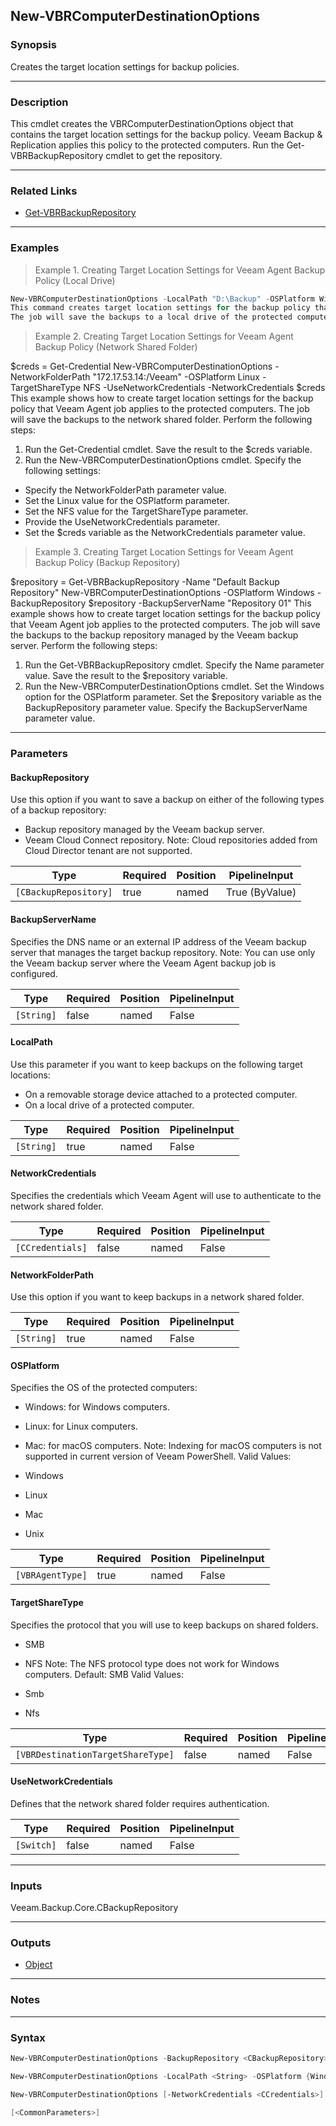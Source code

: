 New-VBRComputerDestinationOptions
---------------------------------

### Synopsis
Creates the target location settings for backup policies.

---

### Description

This cmdlet creates the VBRComputerDestinationOptions object that contains the target location settings for the backup policy. Veeam Backup & Replication applies this policy to the protected computers.
Run the Get-VBRBackupRepository cmdlet to get the repository.

---

### Related Links
* [Get-VBRBackupRepository](Get-VBRBackupRepository)

---

### Examples
> Example 1. Creating Target Location Settings for Veeam Agent Backup Policy (Local Drive)

```PowerShell
New-VBRComputerDestinationOptions -LocalPath "D:\Backup" -OSPlatform Windows
This command creates target location settings for the backup policy that Veeam Agent job applies to the protected computers.
The job will save the backups to a local drive of the protected computer. Use the LocalPath parameter to specify the local drive path settings.
```
> Example 2. Creating Target Location Settings for Veeam Agent Backup Policy (Network Shared Folder)

$creds = Get-Credential
New-VBRComputerDestinationOptions -NetworkFolderPath "172.17.53.14:/Veeam" -OSPlatform Linux -TargetShareType NFS -UseNetworkCredentials -NetworkCredentials $creds
This example shows how to create target location settings for the backup policy that Veeam Agent job applies to the protected computers. The job will save the backups to the network shared folder.
Perform the following steps:
1. Run the Get-Credential cmdlet. Save the result to the $creds variable.
2. Run the New-VBRComputerDestinationOptions cmdlet. Specify the following settings:
- Specify the NetworkFolderPath parameter value.
- Set the Linux value for the OSPlatform parameter.
- Set the NFS value for the TargetShareType parameter.
- Provide the UseNetworkCredentials parameter.
- Set the $creds variable as the NetworkCredentials parameter value.
> Example 3. Creating Target Location Settings for Veeam Agent Backup Policy (Backup Repository)

$repository = Get-VBRBackupRepository -Name "Default Backup Repository"
New-VBRComputerDestinationOptions -OSPlatform Windows -BackupRepository $repository -BackupServerName "Repository 01"
This example shows how to create target location settings for the backup policy that Veeam Agent job applies to the protected computers.
The job will save the backups to the backup repository managed by the Veeam backup server.
Perform the following steps:
1. Run the Get-VBRBackupRepository cmdlet. Specify the Name parameter value. Save the result to the $repository variable.
2. Run the New-VBRComputerDestinationOptions cmdlet. Set the Windows option for the OSPlatform parameter. Set the $repository variable as the BackupRepository parameter value. Specify the BackupServerName parameter value.

---

### Parameters
#### **BackupRepository**
Use this option if you want to save a backup on either of the following types of a backup repository:
* Backup repository managed by the Veeam backup server.
* Veeam Cloud Connect repository.
Note: Cloud repositories added from Cloud Director tenant are not supported.

|Type                 |Required|Position|PipelineInput |
|---------------------|--------|--------|--------------|
|`[CBackupRepository]`|true    |named   |True (ByValue)|

#### **BackupServerName**
Specifies the DNS name or an external IP address of the Veeam backup server that manages the target backup repository.
Note: You can use only the Veeam backup server where the Veeam Agent backup job is configured.

|Type      |Required|Position|PipelineInput|
|----------|--------|--------|-------------|
|`[String]`|false   |named   |False        |

#### **LocalPath**
Use this parameter if you want to keep backups on the following target locations:
* On a removable storage device attached to a protected computer.
* On a local drive of a protected computer.

|Type      |Required|Position|PipelineInput|
|----------|--------|--------|-------------|
|`[String]`|true    |named   |False        |

#### **NetworkCredentials**
Specifies the credentials which Veeam Agent will use to authenticate to the network shared folder.

|Type            |Required|Position|PipelineInput|
|----------------|--------|--------|-------------|
|`[CCredentials]`|false   |named   |False        |

#### **NetworkFolderPath**
Use this option if you want to keep backups in a network shared folder.

|Type      |Required|Position|PipelineInput|
|----------|--------|--------|-------------|
|`[String]`|true    |named   |False        |

#### **OSPlatform**
Specifies the OS of the protected computers:
* Windows: for Windows computers.
* Linux: for Linux computers.
* Mac: for macOS computers.
Note: Indexing for macOS computers is not supported in current version of Veeam PowerShell.
Valid Values:

* Windows
* Linux
* Mac
* Unix

|Type            |Required|Position|PipelineInput|
|----------------|--------|--------|-------------|
|`[VBRAgentType]`|true    |named   |False        |

#### **TargetShareType**
Specifies the protocol that you will use to keep backups on shared folders.
* SMB
* NFS
Note: The NFS protocol type does not work for Windows computers.
Default: SMB
Valid Values:

* Smb
* Nfs

|Type                             |Required|Position|PipelineInput|
|---------------------------------|--------|--------|-------------|
|`[VBRDestinationTargetShareType]`|false   |named   |False        |

#### **UseNetworkCredentials**
Defines that the network shared folder requires authentication.

|Type      |Required|Position|PipelineInput|
|----------|--------|--------|-------------|
|`[Switch]`|false   |named   |False        |

---

### Inputs
Veeam.Backup.Core.CBackupRepository

---

### Outputs
* [Object](https://learn.microsoft.com/en-us/dotnet/api/System.Object)

---

### Notes

---

### Syntax
```PowerShell
New-VBRComputerDestinationOptions -BackupRepository <CBackupRepository> [-BackupServerName <String>] -OSPlatform {Windows | Linux | Mac | Unix} [<CommonParameters>]
```
```PowerShell
New-VBRComputerDestinationOptions -LocalPath <String> -OSPlatform {Windows | Linux | Mac | Unix} [<CommonParameters>]
```
```PowerShell
New-VBRComputerDestinationOptions [-NetworkCredentials <CCredentials>] -NetworkFolderPath <String> -OSPlatform {Windows | Linux | Mac | Unix} [-TargetShareType {Smb | Nfs}] [-UseNetworkCredentials] 
```
```PowerShell
[<CommonParameters>]
```
